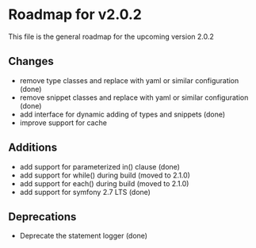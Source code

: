 # Roadmap for v2.0.2

This file is the general roadmap for the upcoming version 2.0.2

## Changes
* remove type classes and replace with yaml or similar configuration (done)
* remove snippet classes and replace with yaml or similar configuration (done)
* add interface for dynamic adding of types and snippets (done)
* improve support for cache

## Additions
* add support for parameterized in() clause (done)
* add support for while() during build (moved to 2.1.0)
* add support for each() during build (moved to 2.1.0)
* add support for symfony 2.7 LTS (done)

## Deprecations
* Deprecate the statement logger (done)
